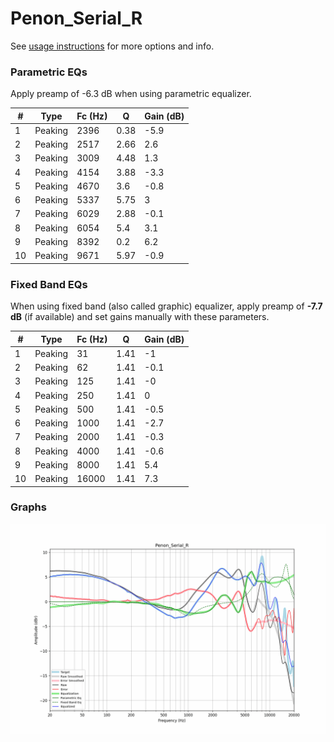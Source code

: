 # Penon_Serial_R
See [usage instructions](https://github.com/jaakkopasanen/AutoEq#usage) for more options and info.

### Parametric EQs
Apply preamp of -6.3 dB when using parametric equalizer.

|   # | Type    |   Fc (Hz) |    Q |   Gain (dB) |
|-----|---------|-----------|------|-------------|
|   1 | Peaking |      2396 | 0.38 |        -5.9 |
|   2 | Peaking |      2517 | 2.66 |         2.6 |
|   3 | Peaking |      3009 | 4.48 |         1.3 |
|   4 | Peaking |      4154 | 3.88 |        -3.3 |
|   5 | Peaking |      4670 | 3.6  |        -0.8 |
|   6 | Peaking |      5337 | 5.75 |         3   |
|   7 | Peaking |      6029 | 2.88 |        -0.1 |
|   8 | Peaking |      6054 | 5.4  |         3.1 |
|   9 | Peaking |      8392 | 0.2  |         6.2 |
|  10 | Peaking |      9671 | 5.97 |        -0.9 |

### Fixed Band EQs
When using fixed band (also called graphic) equalizer, apply preamp of **-7.7 dB** (if available) and set gains manually with these parameters.

|   # | Type    |   Fc (Hz) |    Q |   Gain (dB) |
|-----|---------|-----------|------|-------------|
|   1 | Peaking |        31 | 1.41 |        -1   |
|   2 | Peaking |        62 | 1.41 |        -0.1 |
|   3 | Peaking |       125 | 1.41 |        -0   |
|   4 | Peaking |       250 | 1.41 |         0   |
|   5 | Peaking |       500 | 1.41 |        -0.5 |
|   6 | Peaking |      1000 | 1.41 |        -2.7 |
|   7 | Peaking |      2000 | 1.41 |        -0.3 |
|   8 | Peaking |      4000 | 1.41 |        -0.6 |
|   9 | Peaking |      8000 | 1.41 |         5.4 |
|  10 | Peaking |     16000 | 1.41 |         7.3 |

### Graphs
![](./Penon_Serial_R.png)
